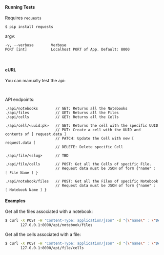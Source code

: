 

&nbsp;

#### Running Tests

Requires `requests`
```bash
$ pip install requests
```

argv:

```
-v, --verbose        Verbose
PORT [int]           Localhost PORT of App. Default: 8000
```

&nbsp;


#### cURL
You can manually test the api:


&nbsp;

API endpoints:
```
./api/notebooks        // GET: Returns all the Notebooks
./api/files            // GET: Returns all the Files
./api/cells            // GET: Returns all the Cells

./api/cell/<uuid:pk>   // GET: Returns the cell with the specific UUID
                       // PUT: Create a cell with the UUID and contents of [ request.data ]
                       // PATCH: Update the Cell with new [ request.data ]
                       // DELETE: Delete specific Cell

./api/file/<slug>      // TBD

./api/file/cells       // POST: Get all the Cells of specific File.
                       // Request data must be JSON of form {"name" : [ File Name ] }
											 
./api/notebook/files   // POST: Get all the Files of specific Notebook
                       // Request data must be JSON of form {"name" : [ Notebook Name ] }

```

#### Examples

Get all the files associated with a notebook:
```bash
$ curl -X POST -H "Content-Type: application/json" -d "{\"name\" : \"Demo Notebook\"}" \
       127.0.0.1:8000/api/notebook/files
```
Get all the cells associated with a file:
```bash
$ curl -X POST -H "Content-Type: application/json" -d "{\"name\" : \"Demo File\"}" \ 
       127.0.0.1:8000/api/file/cells
```
